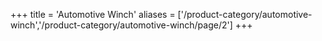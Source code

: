 +++
title = 'Automotive Winch'
aliases = ['/product-category/automotive-winch','/product-category/automotive-winch/page/2']
+++

